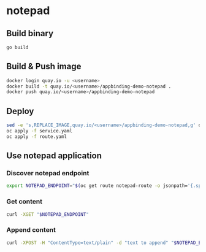 # notepad

## Build binary

```sh
go build
```

## Build & Push image

```sh
docker login quay.io -u <username>
docker build -t quay.io/<username>/appbinding-demo-notepad .
docker push quay.io/<username>/appbinding-demo-notepad
```

## Deploy

```sh
sed -e 's,REPLACE_IMAGE,quay.io/<username>/appbinding-demo-notepad,g' deploy.yaml | oc apply -f -
oc apply -f service.yaml
oc apply -f route.yaml
```

## Use notepad application

### Discover notepad endpoint

```sh
export NOTEPAD_ENDPOINT="$(oc get route notepad-route -o jsonpath='{.spec.host}')/note"
```

### Get content

```sh
curl -XGET "$NOTEPAD_ENDPOINT"
```

### Append content

```sh
curl -XPOST -H "ContentType=text/plain" -d "text to append" "$NOTEPAD_ENDPOINT"
```

